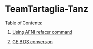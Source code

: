 # TeamTartaglia-Tanz

Table of Contents:

1. [Using AFNI refacer command](https://github.com/vishaalsumra/TeamTartaglia-Tanz/wiki#using-the-afni_reface_run-command-to-deface-or-reface-high-res-anatomical-t1w-mri-data) 

2. [GE BIDS conversion](https://github.com/vishaalsumra/TeamTartaglia-Tanz/wiki/_new#instructions-to-make-ge-mri-data-behave-like-bids-converted-data)
